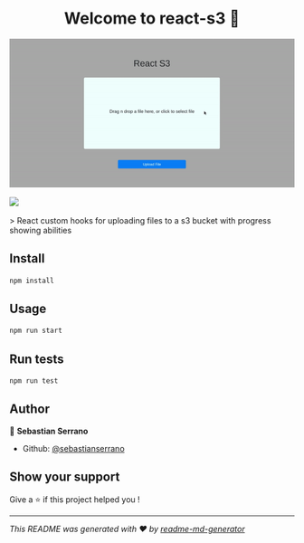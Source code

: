 <h1 align="center">Welcome to react-s3 👋</h1>
<p align="center">
  <img src="/docs/react-s3.gif" alt="React S3"/>
</p>
<p>
  <img src="https://img.shields.io/badge/version-0.1.0-blue.svg?cacheSeconds=2592000" />
</p>
> React custom hooks for uploading files to a s3 bucket with progress showing abilities

## Install

```sh
npm install
```

## Usage

```sh
npm run start
```

## Run tests

```sh
npm run test
```

## Author

👤 **Sebastian Serrano**

* Github: [@sebastianserrano](https://github.com/sebastianserrano)

## Show your support

Give a ⭐️ if this project helped you !

***
_This README was generated with ❤️ by [readme-md-generator](https://github.com/kefranabg/readme-md-generator)_
